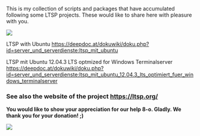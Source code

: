 This is my collection of scripts and packages that have accumulated following some LTSP projects.  These would like to share here with pleasure with you. 

<img src="https://git.osit.cc/public-projects/ltsp/-/raw/master/ltsp-logo.jpg">

LTSP with Ubuntu https://deepdoc.at/dokuwiki/doku.php?id=server_und_serverdienste:ltsp_mit_ubuntu

LTSP mit Ubuntu 12.04.3 LTS optmized for Windows Terminalserver https://deepdoc.at/dokuwiki/doku.php?id=server_und_serverdienste:ltsp_mit_ubuntu_12.04.3_lts_optimiert_fuer_windows_terminalserver

### See also the website of the project https://ltsp.org/

**You would like to show your appreciation for our help 8-o. Gladly. We thank you for your donation! ;)**

<a href="https://www.paypal.com/donate/?hosted_button_id=JTFYJYVH37MNE">
  <img src="https://www.paypalobjects.com/en_US/i/btn/btn_donate_LG.gif">
</a>
